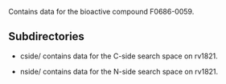 Contains data for the bioactive compound F0686-0059.

## Subdirectories

- cside/ contains data for the C-side search space on rv1821.

- nside/ contains data for the N-side search space on rv1821.

